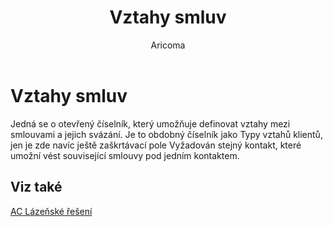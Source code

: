 ﻿---
    title: "Vztahy smluv"
    author: Aricoma
    ms.date: 04/30/2018
    ms.topic: article
    ms.prod: dynamics-nav-2017
    ms.contentlocale: cs-cz
    ms.lasthandoff: 04/30/2018
---

# Vztahy smluv
Jedná se o otevřený číselník, který umožňuje definovat vztahy mezi smlouvami a jejich svázání. Je to obdobný číselník jako Typy vztahů klientů, jen je zde navíc ještě zaškrtávací pole Vyžadován stejný kontakt, které umožní vést související smlouvy pod jedním kontaktem. 

## <a name="see-also"></a>Viz také
[AC Lázeňské řešení](ac-spa-solution.md)